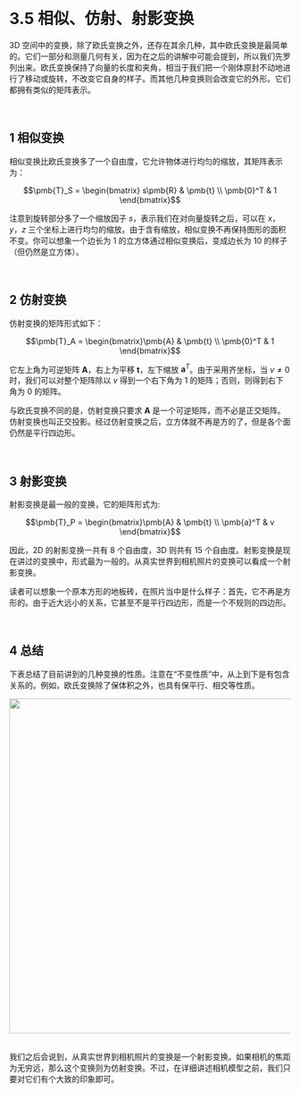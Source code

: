 &emsp;
# 3.5 相似、仿射、射影变换

3D 空间中的变换，除了欧氏变换之外，还存在其余几种，其中欧氏变换是最简单的。它们一部分和测量几何有关，因为在之后的讲解中可能会提到，所以我们先罗列出来。欧氏变换保持了向量的长度和夹角，相当于我们把一个刚体原封不动地进行了移动或旋转，不改变它自身的样子。而其他几种变换则会改变它的外形。它们都拥有类似的矩阵表示。

&emsp;
## 1 相似变换

相似变换比欧氏变换多了一个自由度，它允许物体进行均匀的缩放，其矩阵表示为：

$$\pmb{T}_S = \begin{bmatrix} s\pmb{R} & \pmb{t} \\
\pmb{0}^T & 1 \end{bmatrix}$$

注意到旋转部分多了一个缩放因子 $s$，表示我们在对向量旋转之后，可以在 $x， y， z$ 三个坐标上进行均匀的缩放。由于含有缩放，相似变换不再保持图形的面积不变。你可以想象一个边长为 $1$ 的立方体通过相似变换后，变成边长为 $10$ 的样子（但仍然是立方体）。

&emsp;
## 2 仿射变换
仿射变换的矩阵形式如下：

$$\pmb{T}_A = \begin{bmatrix}\pmb{A} & \pmb{t} \\
\pmb{0}^T & 1 \end{bmatrix}$$

它左上角为可逆矩阵 $\pmb{A}$，右上为平移 $\pmb{t}$，左下缩放 $\pmb{a}^T$。由于采用齐坐标，当 $v \neq 0$ 时，我们可以对整个矩阵除以 $v$ 得到一个右下角为 $1$ 的矩阵；否则，则得到右下角为 $0$ 的矩阵。

与欧氏变换不同的是，仿射变换只要求 $\pmb{A}$ 是一个可逆矩阵，而不必是正交矩阵。仿射变换也叫正交投影。经过仿射变换之后，立方体就不再是方的了，但是各个面仍然是平行四边形。

&emsp;
## 3 射影变换
射影变换是最一般的变换，它的矩阵形式为:

$$\pmb{T}_P = \begin{bmatrix}\pmb{A} & \pmb{t} \\
\pmb{a}^T & v \end{bmatrix}$$

因此，2D 的射影变换一共有 $8$ 个自由度，3D 则共有 $15$ 个自由度。射影变换是现在讲过的变换中，形式最为一般的。从真实世界到相机照片的变换可以看成一个射影变换。

读者可以想象一个原本方形的地板砖，在照片当中是什么样子：首先，它不再是方形的。由于近大远小的关系，它甚至不是平行四边形，而是一个不规则的四边形。


&emsp;
## 4 总结
下表总结了目前讲到的几种变换的性质。注意在“不变性质”中，从上到下是有包含关系的。例如，欧氏变换除了保体积之外，也具有保平行、相交等性质。
<div align="center">
    <image src="./imgs/3.5-1.png" width = 600>
</div>
&emsp;

我们之后会说到，从真实世界到相机照片的变换是一个射影变换。如果相机的焦距为无穷远，那么这个变换则为仿射变换。不过，在详细讲述相机模型之前，我们只要对它们有个大致的印象即可。



